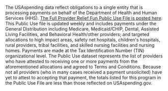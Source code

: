 The USAspending data reflect obligations to a single entity that is
processing payments on behalf of the Department of Health and Human Services (HHS). 
[The Full Provider Relief Fun Public Use File is posted here](https://taggs.hhs.gov/Coronavirus/Overview). 
This Public Use file is updated weekly and includes payments under the General
Distribution including Medicare, Medicaid/CHIP, Dental, Assisted
Living Facilities, and Behavioral Health/other providers; and
targeted allocations to high impact areas, safety net hospitals,
children's hospitals, rural providers, tribal facilities, and
skilled nursing facilities and nursing homes. Payments are made at
the Tax Identification Number (TIN) organizational level. The Public
Use dataset represents the list of providers who have attested to
receiving one or more payments from the aforementioned allocations
and agreed to Terms and Conditions. Because not all providers (who
in many cases received a payment unsolicited) have yet to attest to
accepting that payment, the totals listed for this program in the
Public Use File are less than those reflected on USAspending.gov.